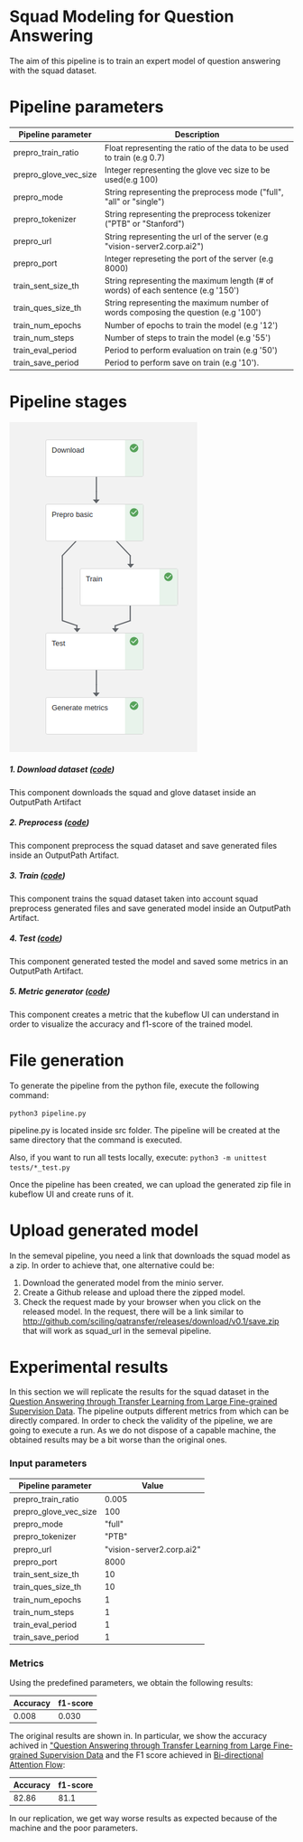 # Squad Modeling for Question Answering

The aim of this pipeline is to train an expert model of question answering with the squad dataset.

# Pipeline parameters
| Pipeline parameter | Description |
| ------ | ------ |
|prepro_train_ratio| Float representing the ratio of the data to be used to train  (e.g 0.7)|
|prepro_glove_vec_size| Integer representing the glove vec size to be used(e.g 100)|
|prepro_mode| String representing the preprocess mode ("full", "all" or "single")|
|prepro_tokenizer| String representing the preprocess tokenizer ("PTB" or "Stanford")|
|prepro_url| String representing the url of the server (e.g "vision-server2.corp.ai2")|
|prepro_port| Integer represeting the port of the server (e.g 8000)|
|train_sent_size_th| String representing the maximum length (# of words) of each sentence (e.g '150')|
|train_ques_size_th| String representing the maximum number of words composing the question (e.g '100')|
|train_num_epochs| Number of epochs to train the model (e.g '12')|
|train_num_steps| Number of steps to train the model (e.g '55')|
|train_eval_period| Period to perform evaluation on train (e.g '50')|
|train_save_period| Period to perform save on train (e.g '10').|

# Pipeline stages #

![pipeline.png](./data/images/squad.png)

##### 1. Download dataset ([code](./src/squad/download.py))
This component downloads the squad and glove dataset inside an OutputPath Artifact

##### 2. Preprocess ([code](./src/squad/prepro.py))
This component preprocess the squad dataset and save generated files inside an OutputPath Artifact.

##### 3. Train ([code](./src/squad/train.py))
This component trains the squad dataset taken into account squad preprocess generated files and save generated model inside an OutputPath Artifact.

##### 4. Test ([code](./src/squad/test.py))
This component generated tested the model and saved some metrics in an OutputPath Artifact.

##### 5. Metric generator ([code](./src/squad/generate_metrics.py))
This component creates a metric that the kubeflow UI can understand in order to visualize the accuracy and f1-score of the trained model.

# File generation #
To generate the pipeline from the python file, execute the following command:

```python3 pipeline.py```

pipeline.py is located inside src folder. The pipeline will be created at the same directory that the command is executed.

Also, if you want to run all tests locally, execute:
```python3 -m unittest tests/*_test.py```

Once the pipeline has been created, we can upload the generated zip file in kubeflow UI and create runs of it.

# Upload generated model

In the semeval pipeline, you need a link that downloads the squad model as a zip. In order to achieve that, one alternative could be:

1.  Download the generated model from the minio server.
2.  Create a Github release and upload there the zipped model.
3.  Check the request made by your browser when you click on the released model. In the request, there will be a link similar to http://github.com/sciling/qatransfer/releases/download/v0.1/save.zip that will work as squad_url in the semeval pipeline.


# Experimental results #

In this section we will replicate the results for the squad dataset in the [Question Answering through Transfer Learning from Large Fine-grained Supervision Data](https://github.com/sciling/qatransfer/blob/master/run.md).
The pipeline outputs different metrics from which can be directly compared.
In order to check the validity of the pipeline, we are going to execute a run. As we do not dispose of a capable machine, the obtained results may be a bit worse than the original ones.

### Input parameters ###
| Pipeline parameter | Value |
| ------ | ------ |
|prepro_train_ratio|0.005|
|prepro_glove_vec_size|100|
|prepro_mode|"full"|
|prepro_tokenizer|"PTB"|
|prepro_url|"vision-server2.corp.ai2"|
|prepro_port|8000|
|train_sent_size_th|10|
|train_ques_size_th|10|
|train_num_epochs|1|
|train_num_steps|1|
|train_eval_period|1|
|train_save_period|1|

### Metrics ###
Using the predefined parameters, we obtain the following results:

| Accuracy | f1-score |
| ------ | ------ |
| 0.008	 | 0.030 |

The original results are shown in. In particular, we show the accuracy achived in ["Question Answering through Transfer Learning from Large Fine-grained Supervision Data](https://www.aclweb.org/anthology/P17-2081.pdf) and the F1 score achieved in [Bi-directional Attention Flow](https://arxiv.org/pdf/1611.01603.pdf):

| Accuracy | f1-score |
| ------ | ------ |
| 82.86 | 81.1 |

In our replication, we get way worse results as expected because of the machine and the poor parameters.
